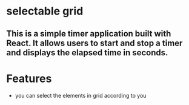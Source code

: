 # selectable grid

## This is a simple timer application built with React. It allows users to start and stop a timer and displays the elapsed time in seconds.

# Features

- you can select the elements in grid according to you 
